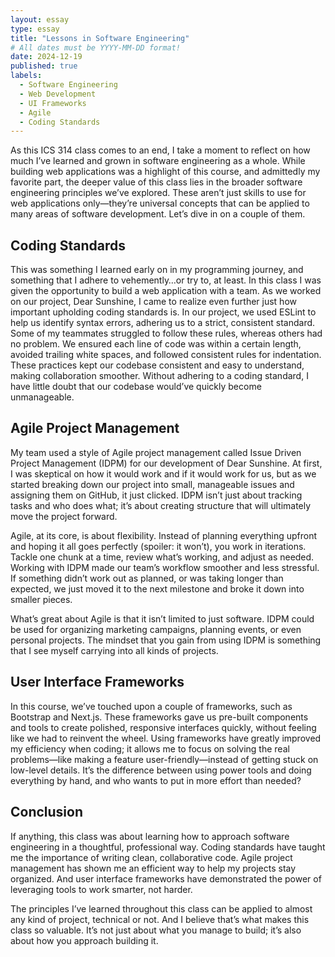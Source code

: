 ```yaml
---
layout: essay
type: essay
title: "Lessons in Software Engineering"
# All dates must be YYYY-MM-DD format!
date: 2024-12-19
published: true
labels:
  - Software Engineering
  - Web Development
  - UI Frameworks
  - Agile
  - Coding Standards
---
```



As this ICS 314 class comes to an end, I take a moment to reflect on how much I’ve learned and grown in software engineering as a whole. While building web applications was a highlight of this course, and admittedly my favorite part, the deeper value of this class lies in the broader software engineering principles we’ve explored. These aren’t just skills to use for web applications only—they’re universal concepts that can be applied to many areas of software development. Let’s dive in on a couple of them.

## Coding Standards
This was something I learned early on in my programming journey, and something that I adhere to vehemently…or try to, at least. In this class I was given the opportunity to build a web application with a team. As we worked on our project, Dear Sunshine, I came to realize even further just how important upholding coding standards is. In our project, we used ESLint to help us identify syntax errors, adhering us to a strict, consistent standard. Some of my teammates struggled to follow these rules, whereas others had no problem. We ensured each line of code was within a certain length, avoided trailing white spaces, and followed consistent rules for indentation. These practices kept our codebase consistent and easy to understand, making collaboration smoother. Without adhering to a coding standard, I have little doubt that our codebase would’ve quickly become unmanageable.

## Agile Project Management
My team used a style of Agile project management called Issue Driven Project Management (IDPM) for our development of Dear Sunshine. At first, I was skeptical on how it would work and if it would work for us, but as we started breaking down our project into small, manageable issues and assigning them on GitHub, it just clicked. IDPM isn’t just about tracking tasks and who does what; it’s about creating structure that will ultimately move the project forward.

Agile, at its core, is about flexibility. Instead of planning everything upfront and hoping it all goes perfectly (spoiler: it won’t), you work in iterations. Tackle one chunk at a time, review what’s working, and adjust as needed. Working with IDPM made our team’s workflow smoother and less stressful. If something didn’t work out as planned, or was taking longer than expected, we just moved it to the next milestone and broke it down into smaller pieces.

What’s great about Agile is that it isn’t limited to just software. IDPM could be used for organizing marketing campaigns, planning events, or even personal projects. The mindset that you gain from using IDPM is something that I see myself carrying into all kinds of projects.

## User Interface Frameworks
In this course, we’ve touched upon a couple of frameworks, such as Bootstrap and Next.js. These frameworks gave us pre-built components and tools to create polished, responsive interfaces quickly, without feeling like we had to reinvent the wheel. Using frameworks have greatly improved my efficiency when coding; it allows me to focus on solving the real problems—like making a feature user-friendly—instead of getting stuck on low-level details. It’s the difference between using power tools and doing everything by hand, and who wants to put in more effort than needed?

## Conclusion
If anything, this class was about learning how to approach software engineering in a thoughtful, professional way. Coding standards have taught me the importance of writing clean, collaborative code. Agile project management has shown me an efficient way to help my projects stay organized. And user interface frameworks have demonstrated the power of leveraging tools to work smarter, not harder.

The principles I’ve learned throughout this class can be applied to almost any kind of project, technical or not. And I believe that’s what makes this class so valuable. It’s not just about what you manage to build; it’s also about how you approach building it.
